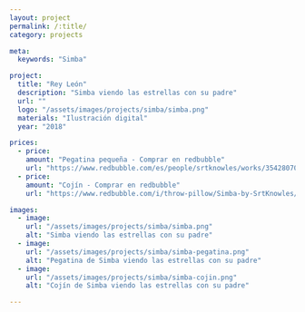 ```yaml
---
layout: project
permalink: /:title/
category: projects

meta:
  keywords: "Simba"

project:
  title: "Rey León"
  description: "Simba viendo las estrellas con su padre"
  url: ""
  logo: "/assets/images/projects/simba/simba.png"
  materials: "Ilustración digital"
  year: "2018"

prices:
  - price:
    amount: "Pegatina pequeña - Comprar en redbubble"
    url: "https://www.redbubble.com/es/people/srtknowles/works/35428070-simba?asc=u&p=sticker&rel=carousel"
  - price:
    amount: "Cojín - Comprar en redbubble"
    url: "https://www.redbubble.com/i/throw-pillow/Simba-by-SrtKnowles/35428070.5X2YF"  

images:
  - image:
    url: "/assets/images/projects/simba/simba.png"
    alt: "Simba viendo las estrellas con su padre"
  - image:  
    url: "/assets/images/projects/simba/simba-pegatina.png"
    alt: "Pegatina de Simba viendo las estrellas con su padre"
  - image:
    url: "/assets/images/projects/simba/simba-cojin.png"
    alt: "Cojín de Simba viendo las estrellas con su padre"

---
```

